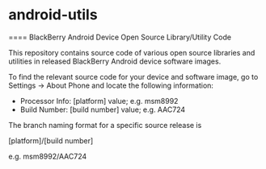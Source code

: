 # android-utils

====
BlackBerry Android Device Open Source Library/Utility Code

This repository contains source code of various
open source libraries and utilities in released BlackBerry 
Android device software images.

To find the relevant source code for your device and software
image, go to Settings -> About Phone and locate the following
information:

* Processor Info: [platform] value; e.g. msm8992
* Build Number: [build number] value; e.g. AAC724

The branch naming format for a specific source release is

[platform]/[build number]

e.g. msm8992/AAC724
